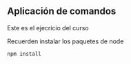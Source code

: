 ## Aplicación de comandos

Este es el ejecricio del curso

Recuerden instalar los paquetes de node

```
npm install
```